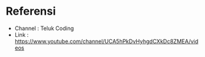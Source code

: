 # Referensi

- Channel : Teluk Coding
- Link : https://www.youtube.com/channel/UCA5hPkDvHyhgdCXkDc8ZMEA/videos